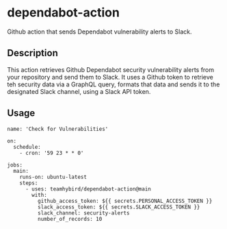 # dependabot-action
Github action that sends Dependabot vulnerability alerts to Slack.

## Description

This action retrieves Github Dependabot security vulnerability alerts from your repository and send them to Slack. It uses a Github token to retrieve teh security data via a GraphQL query, formats that data and sends it to the designated Slack channel, using a Slack API token.

## Usage
```
name: 'Check for Vulnerabilities'

on:
  schedule:
    - cron: '59 23 * * 0'

jobs:
  main:
    runs-on: ubuntu-latest
    steps:
      - uses: teamhybird/dependabot-action@main
        with:
          github_access_token: ${{ secrets.PERSONAL_ACCESS_TOKEN }}
          slack_access_token: ${{ secrets.SLACK_ACCESS_TOKEN }}
          slack_channel: security-alerts
          number_of_records: 10 
```
